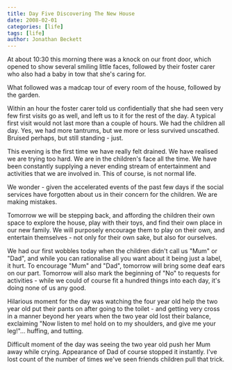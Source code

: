 ```yaml
---
title: Day Five Discovering The New House
date: 2008-02-01
categories: [life]
tags: [life]
author: Jonathan Beckett
---
```


At about 10:30 this morning there was a knock on our front door, which opened to show several smiling little faces, followed by their foster carer who also had a baby in tow that she's caring for.

What followed was a madcap tour of every room of the house, followed by the garden.

Within an hour the foster carer told us confidentially that she had seen very few first visits go as well, and left us to it for the rest of the day. A typical first visit would not last more than a couple of hours. We had the children all day. Yes, we had more tantrums, but we more or less survived unscathed. Bruised perhaps, but still standing - just.

This evening is the first time we have really felt drained. We have realised we are trying too hard. We are in the children's face all the time. We have been constantly supplying a never ending stream of entertainment and activities that we are involved in. This of course, is not normal life.

We wonder - given the accelerated events of the past few days if the social services have forgotten about us in their concern for the children. We are making mistakes.

Tomorrow we will be stepping back, and affording the children their own space to explore the house, play with their toys, and find their own place in our new family. We will purposely encourage them to play on their own, and entertain themselves - not only for their own sake, but also for ourselves.

We had our first wobbles today when the children didn't call us "Mum" or "Dad", and while you can rationalise all you want about it being just a label, it hurt. To encourage "Mum" and "Dad", tomorrow will bring some deaf ears on our part. Tomorrow will also mark the beginning of "No" to requests for activities - while we could of course fit a hundred things into each day, it's doing none of us any good.

Hilarious moment for the day was watching the four year old help the two year old put their pants on after going to the toilet - and getting very cross in a manner beyond her years when the two year old lost their balance, exclaiming "Now listen to me! hold on to my shoulders, and give me your leg!"... huffing, and tutting.

Difficult moment of the day was seeing the two year old push her Mum away while crying. Appearance of Dad of course stopped it instantly. I've lost count of the number of times we've seen friends children pull that trick.
